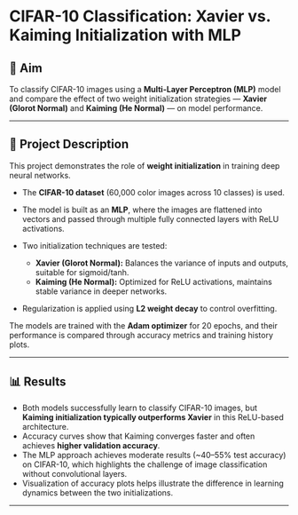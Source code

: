 # CIFAR-10 Classification: Xavier vs. Kaiming Initialization with MLP

## 🎯 Aim

To classify CIFAR-10 images using a **Multi-Layer Perceptron (MLP)** model and compare the effect of two weight initialization strategies — **Xavier (Glorot Normal)** and **Kaiming (He Normal)** — on model performance.

---

## 📌 Project Description

This project demonstrates the role of **weight initialization** in training deep neural networks.

* The **CIFAR-10 dataset** (60,000 color images across 10 classes) is used.
* The model is built as an **MLP**, where the images are flattened into vectors and passed through multiple fully connected layers with ReLU activations.
* Two initialization techniques are tested:

  * **Xavier (Glorot Normal):** Balances the variance of inputs and outputs, suitable for sigmoid/tanh.
  * **Kaiming (He Normal):** Optimized for ReLU activations, maintains stable variance in deeper networks.
* Regularization is applied using **L2 weight decay** to control overfitting.

The models are trained with the **Adam optimizer** for 20 epochs, and their performance is compared through accuracy metrics and training history plots.

---

## 📊 Results

* Both models successfully learn to classify CIFAR-10 images, but **Kaiming initialization typically outperforms Xavier** in this ReLU-based architecture.
* Accuracy curves show that Kaiming converges faster and often achieves **higher validation accuracy**.
* The MLP approach achieves moderate results (\~40–55% test accuracy) on CIFAR-10, which highlights the challenge of image classification without convolutional layers.
* Visualization of accuracy plots helps illustrate the difference in learning dynamics between the two initializations.

---

